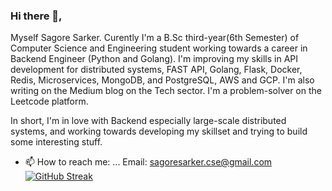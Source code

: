 ### Hi there 👋,

Myself Sagore Sarker. Curently I'm a B.Sc third-year(6th Semester) of Computer Science and Engineering student working towards a career in Backend Engineer (Python and Golang). I'm improving my skills in API development for distributed systems, FAST API, Golang, Flask, Docker, Redis, Microservices, MongoDB, and PostgreSQL, AWS and GCP. I'm also writing on the Medium blog on the Tech sector. I'm a problem-solver on the Leetcode platform.

In short, I'm in love with Backend especially large-scale distributed systems, and working towards developing my skillset and trying to build some interesting stuff.

- 📫 How to reach me: ...
Email: sagoresarker.cse@gmail.com
[![GitHub Streak](https://github-readme-streak-stats.herokuapp.com?user=sagoresarker)](https://git.io/streak-stats)

<!--
**sagoresarker/sagoresarker** is a ✨ _special_ ✨ repository because its `README.md` (this file) appears on your GitHub profile.
[![Sagore's GitHub stats](https://github-readme-stats.vercel.app/api?username=sagoresarker)](https://github.com/anuraghazra/github-readme-stats)
Here are some ideas to get you started:

- 🔭 I’m currently working on ...
- 🌱 I’m currently learning ...
- 👯 I’m looking to collaborate on ...
- 🤔 I’m looking for help with ...
- 💬 Ask me about ...
- 📫 How to reach me: ...
- 😄 Pronouns: ...
- ⚡ Fun fact: ...
-->
